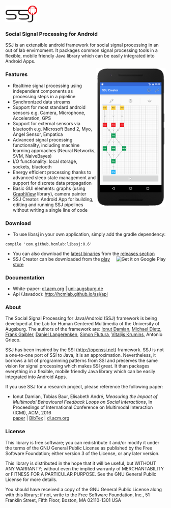 ![Logo](/assets/logo_w100.png) 
### Social Signal Processing for Android

SSJ is an extensible android framework for social signal processing in an out of lab envirnoment. It packages common signal processing tools in a flexible, mobile friendly Java library which can be easily integrated into Android Apps.

<img align="right" width="220" src="/assets/screen_ssj.png"/>

### Features
* Realtime signal processing using independent components as processing steps in a pipeline
* Synchronized data streams
* Support for most standard android sensors e.g. Camera, Microphone, Acceleration, GPS
* Support for external sensors via bluetooth e.g. Microsoft Band 2, Myo, Angel Sensor, Empatica
* Advanced signal processing functionality, including machine learning approaches (Neural Networks, SVM, NaiveBayes)
* I/O functionality: local storage, sockets, bluetooth
* Energy efficient processing thanks to advanced sleep state management and support for discrete data propagation
* Basic GUI elements: graphs (using [GraphView](https://github.com/hcmlab/GraphView) library), camera painter
* SSJ Creator: Android App for building, editing and running SSJ pipelines without writing a single line of code


### Download
 * To use libssj in your own application, simply add the gradle dependency:
```
compile 'com.github.hcmlab:libssj:0.6'
```
* You can also download the [latest binaries](../../releases/latest) from the [releases section](../../releases)
<a href='https://play.google.com/store/apps/details?id=hcm.ssj.creator&utm_source=global_co&utm_medium=prtnr&utm_content=Mar2515&utm_campaign=PartBadge&pcampaignid=MKT-Other-global-all-co-prtnr-py-PartBadge-Mar2515-1'><img alt='Get it on Google Play' src='https://play.google.com/intl/en_us/badges/images/generic/en_badge_web_generic.png' height="70" align="right"/></a>
* SSJ Creator can be downloaded from the <a href="https://play.google.com/store/apps/details?id=hcm.ssj.creator">play store</a>

### Documentation
* White-paper: <a href="http://dl.acm.org/citation.cfm?id=2998527">dl.acm.org</a> | <a href="https://www.informatik.uni-augsburg.de/lehrstuehle/hcm/publications/2016-ICMI-Damian2/">uni-augsburg.de</a>
* Api (Javadoc): http://hcmlab.github.io/ssj/api

### About
The Social Signal Processing for Java/Android (SSJ) framework is being developed at the Lab for Human Centered Multimedia of the University of Augsburg. The authors of the framework are: <a href="https://www.informatik.uni-augsburg.de/lehrstuehle/hcm/staff/damian/">Ionut Damian</a>, <a href="https://www.informatik.uni-augsburg.de/lehrstuehle/hcm/staff/dietz/">Michael Dietz</a>, <a href="https://www.informatik.uni-augsburg.de/lehrstuehle/hcm/staff/_formerstudents/gaibler/">Frank Gaibler</a>, <a href="https://www.informatik.uni-augsburg.de/lehrstuehle/hcm/staff/_formerstudents/langerenken/">Daniel Langerenken</a>, <a href="https://www.informatik.uni-augsburg.de/lehrstuehle/hcm/staff/flutura/">Simon Flutura</a>, <a href="https://www.informatik.uni-augsburg.de/lehrstuehle/hcm/staff/_students/krumins/">Vitalijs Krumins</a>, Antonio Grieco.

SSJ has been inspired by the SSI (http://openssi.net) framework. SSJ is not a one-to-one port of SSI to Java, it is an approximation. Nevertheless, it borrows a lot of programming patterns from SSI and preserves the same vision for signal processing which makes SSI great. It than packages everything in a flexible, mobile friendly Java library which can be easily integrated into Android Apps.

If you use SSJ for a research project, please reference the following paper:
<ul>
  <li>Ionut Damian, Tobias Baur, Elisabeth André, <i>Measuring the Impact of Multimodal Behavioural Feedback Loops on Social Interactions</i>, In Proceedings of International Conference on Multimodal Interaction (ICMI), ACM, 2016<br/>
  <a href="https://www.informatik.uni-augsburg.de/lehrstuehle/hcm/publications/2016-ICMI-Damian/">paper</a> | <a href="https://www.informatik.uni-augsburg.de/lehrstuehle/hcm/publications/2016-ICMI-Damian/Damian-BehaviouralFeedbackLoops-2016-bib.txt">BibTex</a> | <a href="http://dl.acm.org/citation.cfm?id=2993174">dl.acm.org</a>
  </li>
</ul>

### License
This library is free software; you can redistribute it and/or modify it under the terms of the GNU General Public License as published by the Free Software Foundation; either version 3 of the License, or any later version.

This library is distributed in the hope that it will be useful, but WITHOUT ANY WARRANTY; without even the implied warranty of MERCHANTABILITY or FITNESS FOR A PARTICULAR PURPOSE. See the GNU General Public License for more details.

You should have received a copy of the GNU General Public License along with this library; if not, write to the Free Software Foundation, Inc., 51 Franklin Street, Fifth Floor, Boston, MA  02110-1301  USA
